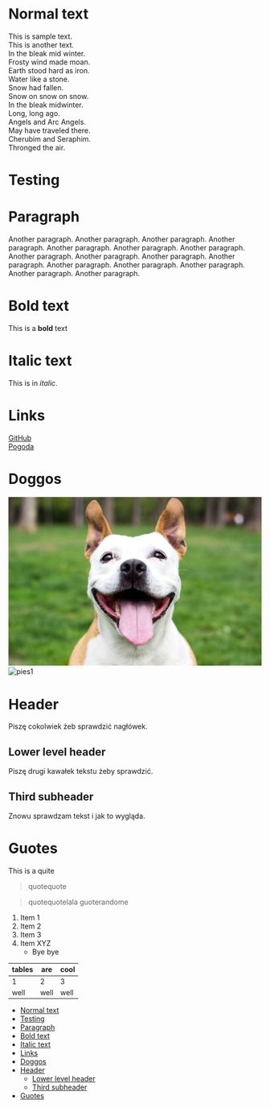 <!-- Example for normal text -->
# Normal text
This is sample text.  
This is another text.  
In the bleak mid winter.  
Frosty wind made moan.  
Earth stood hard as iron.  
Water like a stone.  
Snow had fallen.  
Snow on snow on snow.  
In the bleak midwinter.  
Long, long ago.  
Angels and Arc Angels.  
May have traveled there.  
Cherubim and Seraphim.  
Thronged the air.

<!-- Example for title -->
<!-- omit in toc-->

Testing
=======


<!-- Example of paragraph of text -->

<!-- Example of another paragraph -->
# Paragraph
Another paragraph. Another paragraph. Another paragraph. Another paragraph. 
Another paragraph. Another paragraph. Another paragraph. Another paragraph. 
Another paragraph. Another paragraph. Another paragraph. Another paragraph. 
Another paragraph. Another paragraph. Another paragraph. Another paragraph. 
<!-- Example for Bold -->
# Bold text
This is a **bold** text
<!-- Example for Italic  -->
# Italic text
This is in *italic*.
<!-- Example for Links -->
# Links
[GitHub](https://github.com/martab0/Markdown)  
[Pogoda](https://www.meteo.pl/)

<!-- Example for Images -->
# Doggos
![pies](pies.jpg)  
![pies1](https://bi.im-g.pl/im/e3/12/14/z21048035V.jpg)


<!-- Example for linking to another file-->

<!-- Example for Headers -->
# Header 
Piszę cokolwiek żeb sprawdzić nagłówek. 
## Lower level header
Piszę drugi kawałek tekstu żeby sprawdzić. 
## Third subheader 
Znowu sprawdzam tekst i jak to wygląda. 
<!-- Just text with equation -->

<!-- Example for inline code -->

<!-- A block of code -->

<!-- Example for Quote -->
# Guotes 
This is a quite
> quotequote  

>quotequotelala
>guoterandome

<!-- Example for Bullet List -->

<!-- Example for Numbered List -->
1. Item 1
2. Item 2
3. Item 3
4. Item XYZ
   * Bye bye


<!-- Example for Tables -->
|  tables | are  | cool  |  
|---|---|---|  
|  1 |  2 |  3 |  
| well  | well  | well  |  



<!-- Paragraph after table -->

<!-- Here comes the TOC -->
- [Normal text](#normal-text)
- [Testing](#testing)
- [Paragraph](#paragraph)
- [Bold text](#bold-text)
- [Italic text](#italic-text)
- [Links](#links)
- [Doggos](#doggos)
- [Header](#header)
  - [Lower level header](#lower-level-header)
  - [Third subheader](#third-subheader)
- [Guotes](#guotes)